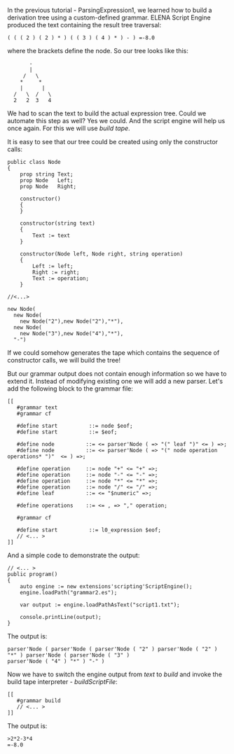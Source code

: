 In the previous tutorial - ParsingExpression1, we learned how to build a derivation tree using a custom-defined grammar. 
ELENA Script Engine produced the text containing the result tree traversal:

    ( ( ( 2 ) ( 2 ) * ) ( ( 3 ) ( 4 ) * ) - ) =-8.0

where the brackets define the node. So our tree looks like this:

           -
           |
         /   \
        *     *
        |      |
      /   \  /   \
      2   2  3   4

We had to scan the text to build the actual expression tree. Could we automate this step as well?
Yes we could. And the script engine will help us once again. For this we will use *build tape*.

It is easy to see that our tree could be created using only the constructor calls:

    public class Node
    {
        prop string Text;
        prop Node   Left;
        prop Node   Right;
        
        constructor()
        {
        }    
        
        constructor(string text)
        {
            Text := text
        }
        
        constructor(Node left, Node right, string operation)
        {
            Left := left;
            Right := right;
            Text := operation;
        }

    //<...>

    new Node(
      new Node(
        new Node("2"),new Node("2"),"*"), 
      new Node(
        new Node("3"),new Node("4"),"*"), 
      "-")

If we could somehow generates the tape which contains the sequence of constructor calls, we will build the tree!

But our grammar output does not contain enough information so we have to extend it. Instead of modifying existing one
we will add a new parser. Let's add the following block to the grammar file:

    [[
       #grammar text
       #grammar cf
    
       #define start          ::= node $eof;
       #define start          ::= $eof;
    
       #define node          ::= <= parser'Node ( => "(" leaf ")" <= ) =>;
       #define node          ::= <= parser'Node ( => "(" node operation operations* ")"  <= ) =>;
    
       #define operation     ::= node "+" <= "+" =>;
       #define operation     ::= node "-" <= "-" =>;
       #define operation     ::= node "*" <= "*" =>;
       #define operation     ::= node "/" <= "/" =>;
       #define leaf          ::= <= "$numeric" =>;
    
       #define operations    ::= <= , => "," operation;
    
       #grammar cf
    
       #define start          ::= l0_expression $eof;
       // <... >
    ]]

And a simple code to demonstrate the output:

    // <... >
    public program()
    {
        auto engine := new extensions'scripting'ScriptEngine();
        engine.loadPath("grammar2.es");
        
        var output := engine.loadPathAsText("script1.txt");
    
        console.printLine(output);
    }

The output is:

    parser'Node ( parser'Node ( parser'Node ( "2" ) parser'Node ( "2" ) "*" ) parser'Node ( parser'Node ( "3" )
    parser'Node ( "4" ) "*" ) "-" ) 

Now we have to switch the engine output from *text* to *build* and invoke the build tape interpreter - *buildScriptFile*:

    [[
       #grammar build
       // <... >
    ]]


The output is:

    >2*2-3*4
    =-8.0
